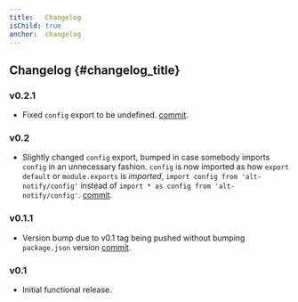 ```yaml
---
title:   Changelog
isChild: true
anchor:  changelog
---
```


## Changelog {#changelog_title}

### v0.2.1

- Fixed `config` export to be undefined. [commit](https://github.com/sourcescript/alt-notify/commit/8a51d49a2ccf042708d22d4e8c9a1c14af521045).

### v0.2

- Slightly changed `config` export, bumped in case somebody imports `config` in an unnecessary fashion. `config` is now imported as how `export default` or `module.exports` is *imported*, `import config from 'alt-notify/config'` instead of `import * as config from 'alt-notify/config'`. [commit](https://github.com/sourcescript/alt-notify/commit/6aba11aabd603932fab6c3fd18f268ea32cba986).

### v0.1.1

- Version bump due to v0.1 tag being pushed without bumping `package.json` version [commit](https://github.com/sourcescript/alt-notify/commit/879c8b43aff72d10077686143762204b16cebddd).

### v0.1

- Initial functional release.

